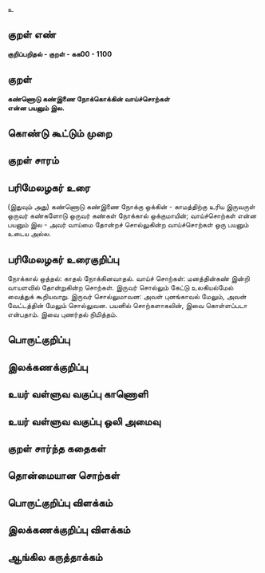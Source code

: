உ

## குறள் எண் 

**குறிப்பறிதல் - குறள் - கக00 - 1100**

## குறள் 

**கண்ணொடு கண்இணை நோக்கொக்கின் வாய்ச்சொற்கள்  
என்ன பயனும் இல.**

## கொண்டு கூட்டும் முறை


## குறள் சாரம் 


## பரிமேலழகர் உரை

(இதுவும் அது) கண்ணொடு கண்இணை நோக்கு ஒக்கின் - காமத்திற்கு உரிய இருவருள் ஒருவர் கண்களோடு ஒருவர் கண்கள் நோக்கால் ஒக்குமாயின்; வாய்ச்சொற்கள் என்ன பயனும் இல - அவர் வாய்மை தோன்றச் சொல்லுகின்ற வாய்ச்சொற்கள் ஒரு பயனும் உடைய அல்ல.

## பரிமேலழகர் உரைகுறிப்பு   

நோக்கால் ஒத்தல்: காதல் நோக்கினவாதல். வாய்ச் சொற்கள்: மனத்தின்கண் இன்றி வாயளவில் தோன்றுகின்ற சொற்கள். இருவர் சொல்லும் கேட்டு உலகியல்மேல் வைத்துக் கூறியவாறு. இருவர் சொல்லுமாவன: அவள் புனங்காவல் மேலும், அவன் வேட்டத்தின் மேலும் சொல்லுவன. பயனில் சொற்களாகலின், இவை கொள்ளப்படா என்பதாம். இவை புணர்தல் நிமித்தம்.

## பொருட்குறிப்பு 


## இலக்கணக்குறிப்பு  


## உயர் வள்ளுவ வகுப்பு காணொளி


## உயர் வள்ளுவ வகுப்பு ஒலி அமைவு 

 
## குறள் சார்ந்த கதைகள் 


## தொன்மையான சொற்கள்


## பொருட்குறிப்பு விளக்கம்


## இலக்கணக்குறிப்பு விளக்கம்


## ஆங்கில கருத்தாக்கம் 


